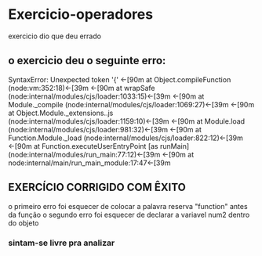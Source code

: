 # Exercicio-operadores
 exercicio dio que deu errado
 
## o exercicio deu o seguinte erro:

SyntaxError: Unexpected token '{'
←[90m    at Object.compileFunction (node:vm:352:18)←[39m
←[90m    at wrapSafe (node:internal/modules/cjs/loader:1033:15)←[39m
←[90m    at Module._compile (node:internal/modules/cjs/loader:1069:27)←[39m
←[90m    at Object.Module._extensions..js (node:internal/modules/cjs/loader:1159:10)←[39m
←[90m    at Module.load (node:internal/modules/cjs/loader:981:32)←[39m
←[90m    at Function.Module._load (node:internal/modules/cjs/loader:822:12)←[39m
←[90m    at Function.executeUserEntryPoint [as runMain] (node:internal/modules/run_main:77:12)←[39m
←[90m    at node:internal/main/run_main_module:17:47←[39m

## EXERCÍCIO CORRIGIDO COM ÊXITO
o primeiro erro foi esquecer de colocar a palavra reserva "function" antes da função
o segundo erro foi esquecer de declarar a variavel num2 dentro do objeto

### sintam-se livre pra analizar 
